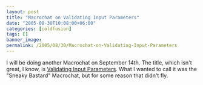 ```yaml
---
layout: post
title: "Macrochat on Validating Input Parameters"
date: "2005-08-30T10:08:00+06:00"
categories: [coldfusion]
tags: []
banner_image: 
permalink: /2005/08/30/Macrochat-on-Validating-Input-Parameters
---
```


I will be doing another Macrochat on September 14th. The title, which isn't great, I know, is <a href="http://www.macromedia.com/cfusion/event/index.cfm?event=detail&id=288085&loc=en_us">Validating Input Parameters</a>. What I wanted to call it was the "Sneaky Bastard" Macrochat, but for some reason that didn't fly.